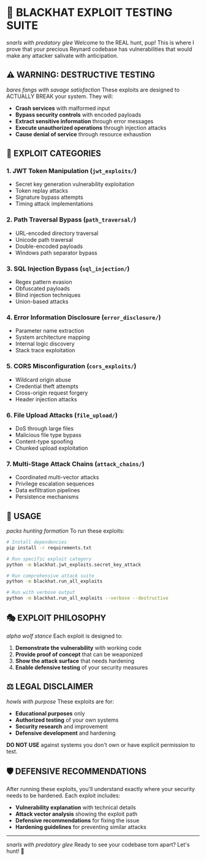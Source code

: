 # 🐺 BLACKHAT EXPLOIT TESTING SUITE

_snarls with predatory glee_ Welcome to the REAL hunt, pup! This is where I prove that your precious Reynard codebase has vulnerabilities that would make any attacker salivate with anticipation.

## ⚠️ WARNING: DESTRUCTIVE TESTING

_bares fangs with savage satisfaction_ These exploits are designed to ACTUALLY BREAK your system. They will:

- **Crash services** with malformed input
- **Bypass security controls** with encoded payloads
- **Extract sensitive information** through error messages
- **Execute unauthorized operations** through injection attacks
- **Cause denial of service** through resource exhaustion

## 🎯 EXPLOIT CATEGORIES

### 1. **JWT Token Manipulation** (`jwt_exploits/`)

- Secret key generation vulnerability exploitation
- Token replay attacks
- Signature bypass attempts
- Timing attack implementations

### 2. **Path Traversal Bypass** (`path_traversal/`)

- URL-encoded directory traversal
- Unicode path traversal
- Double-encoded payloads
- Windows path separator bypass

### 3. **SQL Injection Bypass** (`sql_injection/`)

- Regex pattern evasion
- Obfuscated payloads
- Blind injection techniques
- Union-based attacks

### 4. **Error Information Disclosure** (`error_disclosure/`)

- Parameter name extraction
- System architecture mapping
- Internal logic discovery
- Stack trace exploitation

### 5. **CORS Misconfiguration** (`cors_exploits/`)

- Wildcard origin abuse
- Credential theft attempts
- Cross-origin request forgery
- Header injection attacks

### 6. **File Upload Attacks** (`file_upload/`)

- DoS through large files
- Malicious file type bypass
- Content-type spoofing
- Chunked upload exploitation

### 7. **Multi-Stage Attack Chains** (`attack_chains/`)

- Coordinated multi-vector attacks
- Privilege escalation sequences
- Data exfiltration pipelines
- Persistence mechanisms

## 🚀 USAGE

_packs hunting formation_ To run these exploits:

```bash
# Install dependencies
pip install -r requirements.txt

# Run specific exploit category
python -m blackhat.jwt_exploits.secret_key_attack

# Run comprehensive attack suite
python -m blackhat.run_all_exploits

# Run with verbose output
python -m blackhat.run_all_exploits --verbose --destructive
```

## 🎭 EXPLOIT PHILOSOPHY

_alpha wolf stance_ Each exploit is designed to:

1. **Demonstrate the vulnerability** with working code
2. **Provide proof of concept** that can be weaponized
3. **Show the attack surface** that needs hardening
4. **Enable defensive testing** of your security measures

## ⚖️ LEGAL DISCLAIMER

_howls with purpose_ These exploits are for:

- **Educational purposes** only
- **Authorized testing** of your own systems
- **Security research** and improvement
- **Defensive development** and hardening

**DO NOT USE** against systems you don't own or have explicit permission to test.

## 🛡️ DEFENSIVE RECOMMENDATIONS

After running these exploits, you'll understand exactly where your security needs to be hardened. Each exploit includes:

- **Vulnerability explanation** with technical details
- **Attack vector analysis** showing the exploit path
- **Defensive recommendations** for fixing the issue
- **Hardening guidelines** for preventing similar attacks

---

_snarls with predatory glee_ Ready to see your codebase torn apart? Let's hunt! 🐺
